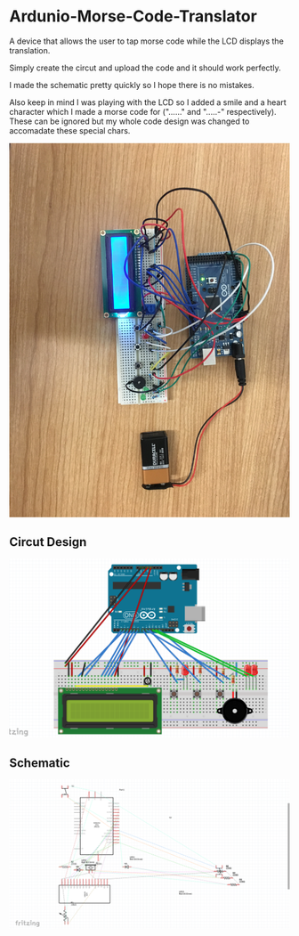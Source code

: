 # Ardunio-Morse-Code-Translator
A device that allows the user to tap morse code while the LCD displays the translation.

Simply create the circut and upload the code and it should work perfectly.

I made the schematic pretty quickly so I hope there is no mistakes.

Also keep in mind I was playing with the LCD so I added a smile and a heart character which I made a morse code for ("......" and ".....-" respectively). These can be ignored but my whole code design was changed to accomadate these special chars.

![Device](https://github.com/OwenK2/Ardunio-Morse-Code-Translator/blob/master/IMG_7742.JPG?raw=true)

## Circut Design
![Circut](https://github.com/OwenK2/Ardunio-Morse-Code-Translator/blob/master/circut.png?raw=true)

## Schematic
![Schematic](https://github.com/OwenK2/Ardunio-Morse-Code-Translator/blob/master/schematic.png?raw=true)
